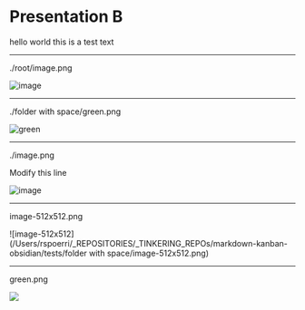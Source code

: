 # Presentation B

hello world
this is a test text

---

./root/image.png

![image](/Users/rspoerri/_REPOSITORIES/_TINKERING_REPOs/markdown-kanban-obsidian/tests/root/image-512x512.png)

---

./folder with space/green.png

![green](/Users/rspoerri/_REPOSITORIES/_TINKERING_REPOs/markdown-kanban-obsidian/tests/folder%20with%20space/green.png)

---

./image.png

Modify this line

![image](/Users/rspoerri/_REPOSITORIES/_TINKERING_REPOs/markdown-kanban-obsidian/tests/image-512x512.png)

---

image-512x512.png

![image-512x512](/Users/rspoerri/_REPOSITORIES/_TINKERING_REPOs/markdown-kanban-obsidian/tests/folder with space/image-512x512.png)

---

green.png

![](/Users/rspoerri/_REPOSITORIES/_TINKERING_REPOs/markdown-kanban-obsidian/tests/root/mid/green.png)
